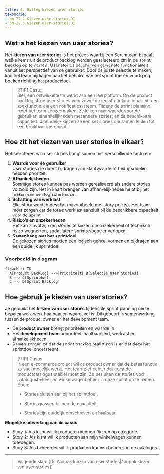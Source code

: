 ```yaml
---
title: 4. Uitleg kiezen user stories
taxonomie: 
- bm-22.2.Kiezen-user-stories.OI 
- bm-22.3.Kiezen-user-stories.OI
---
```

## Wat is het kiezen van user stories?
Het **kiezen van user stories** is het proces waarbij een Scrumteam bepaalt welke items uit de product backlog worden geselecteerd om in de sprint backlog op te nemen. User stories beschrijven gewenste functionaliteit vanuit het perspectief van de gebruiker. Door de juiste selectie te maken, kan het team bijdragen aan het behalen van het sprintdoel én voortgang boeken richting het productdoel.

> [!TIP] Casus  
> Stel, een ontwikkelteam werkt aan een leerplatform. Op de product backlog staan user stories voor zowel de registratiefunctionaliteit, een zoekfunctie, als een notificatiesysteem. Tijdens de sprint planning moet het team keuzes maken. Ze kijken naar waarde voor de gebruiker, afhankelijkheden met andere stories, en de beschikbare capaciteit. Uiteindelijk kiezen ze een set stories die samen leiden tot een bruikbaar increment.
## Hoe zit het kiezen van user stories in elkaar?
Het selecteren van user stories hangt samen met verschillende factoren:
1. **Waarde voor de gebruiker**  
    User stories die direct bijdragen aan klantwaarde of bedrijfsdoelen hebben prioriteit.
2. **Afhankelijkheden**  
    Sommige stories kunnen pas worden gerealiseerd als andere stories voltooid zijn. Het in kaart brengen van afhankelijkheden helpt bij het maken van een logische keuze.
3. **Schatting van werklast**  
    Elke story wordt ingeschat (bijvoorbeeld met story points). Het team moet zorgen dat de totale werklast aansluit bij de beschikbare capaciteit voor de sprint.
4. **Risico’s en onzekerheden**  
    Het kan zinvol zijn om stories te kiezen die onzekerheid of technisch risico wegnemen, zodat latere sprints soepeler verlopen.
5. **Samenhang met het sprintdoel**  
    De gekozen stories moeten een logisch geheel vormen en bijdragen aan een duidelijk sprintdoel.

### Voorbeeld in diagram

```mermaid
flowchart TD
  A[Product Backlog] -->|Prioriteit| B[Selectie User Stories]
  B --> C[Sprintdoel]
  C --> D[Sprint Backlog]
```

## Hoe gebruik je kiezen van user stories?
Je gebruikt het **kiezen van user stories** tijdens de sprint planning om te bepalen welk werk haalbaar en waardevol is. Dit gebeurt in samenwerking tussen de product owner en het development team.
- De **product owner** brengt prioriteiten en waarde in.
- Het **development team** beoordeelt haalbaarheid, werklast en afhankelijkheden.
- Samen zorgen ze dat de sprint backlog realistisch is en dat deze het sprintdoel ondersteunt.

> [!TIP] Casus  
> In een e-commerce project wil de product owner dat de betaalfunctie zo snel mogelijk werkt. Het team ziet echter dat eerst de productcatalogus stabiel moet zijn. Ze besluiten de stories voor catalogusbeheer en winkelwagenbeheer in deze sprint op te nemen. Eisen:
> 
> - Stories sluiten aan bij het sprintdoel.
>     
> - Stories passen binnen de capaciteit.
>     
> - Stories zijn duidelijk omschreven en haalbaar.
>     

**Mogelijke uitwerking van de casus**
- Story 1: Als klant wil ik producten kunnen filteren op categorie.
- Story 2: Als klant wil ik producten aan mijn winkelwagen kunnen toevoegen.
- Story 3: Als beheerder wil ik producten kunnen beheren in de catalogus.
    
---

> Volgende stap: [[5. Aanpak kiezen van user stories|Aanpak kiezen van user stories]]
